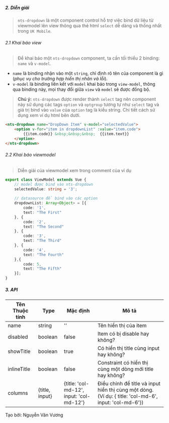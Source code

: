 ##### 2. Diễn giải
> `nts-dropdown` là một component control hỗ trợ việc bind dữ liệu từ viewmodel lên view thông qua thẻ html `select` dễ dàng và thống nhất trong `UK Mobile`.

###### 2.1 Khai báo view

> Để khai báo một `nts-dropdown` component, ta cần tối thiểu 2 binding: `name` và `v-model`.
- `name` là binding nhận vào một `string`, chỉ định rõ tên của component là gì (*phục vụ cho trường hợp hiển thị nhãn và lỗi*).
- `v-model` là binding liên kết với `model` khai báo trong `view-model`, thông qua binding này, mọi thay đổi giữa `view` và `model` sẽ được đồng bộ.

> **Chú ý:** `nts-dropdown` được render thành `select` tag nên component này sử dụng các tags `option` và `optgroup` tương tự như `select` tag và giá trị bind vào `value` của `option` tag là kiểu string. Chi tiết cách sử dụng xem ví dụ html bên dưới.

```html
<nts-dropdown name="DropDown Item" v-model="selectedValue">
    <option v-for="item in dropdownList" :value="item.code">
        {{item.code}} &nbsp;&nbsp;&nbsp;  {{item.text}}
    </option>
</nts-dropdown>
```

###### 2.2 Khai báo viewmodel

> Diễn giải của viewmodel xem trong comment của ví dụ

```typescript
export class ViewModel extends Vue {
    // model được bind vào nts-dropdown
    selectedValue: string = '3';
    
    // datasource để bind vào các option
    dropdownList: Array<Object> = [{
        code: '1',
        text: "The First"
    }, {
        code: '2',
        text: "The Second"
    }, {
        code: '3',
        text: "The Third"
    }, {
        code: '4',
        text: "The Fourth"
    },{
        code: 5,
        text: "The Fifth"
    }];
}
```

##### 3. API

| Tên Thuộc tính| Type | Mặc định | Mô tả |
| --------------|------| -------- | ------|
| name | string | '' | Tên hiển thị của item |
| disabled | boolean | false | Item có bị disable hay không? |
| showTitle | boolean | true | Có hiển thị title cùng input hay không? |
| inlineTitle | boolean | false | Constraint có hiển thị cùng một dòng mới title hay không? |
| columns | {title, input} | {title: 'col-md-12', input: 'col-md-12'} | Điều chỉnh để title và input hiển thị cùng một dòng. (Ví dụ: { title: 'col-md-6', input: 'col-md-6'})|

Tạo bởi: Nguyễn Văn Vương